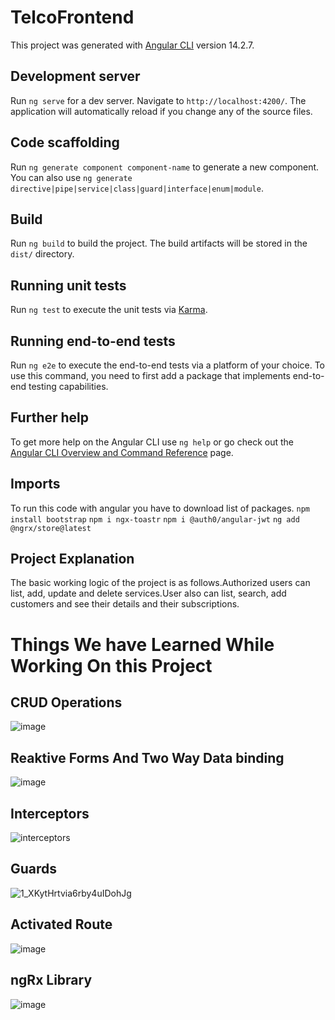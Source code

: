 # TelcoFrontend

This project was generated with [Angular CLI](https://github.com/angular/angular-cli) version 14.2.7.

## Development server

Run `ng serve` for a dev server. Navigate to `http://localhost:4200/`. The application will automatically reload if you change any of the source files.

## Code scaffolding

Run `ng generate component component-name` to generate a new component. You can also use `ng generate directive|pipe|service|class|guard|interface|enum|module`.

## Build

Run `ng build` to build the project. The build artifacts will be stored in the `dist/` directory.

## Running unit tests

Run `ng test` to execute the unit tests via [Karma](https://karma-runner.github.io).

## Running end-to-end tests

Run `ng e2e` to execute the end-to-end tests via a platform of your choice. To use this command, you need to first add a package that implements end-to-end testing capabilities.

## Further help

To get more help on the Angular CLI use `ng help` or go check out the [Angular CLI Overview and Command Reference](https://angular.io/cli) page.

## Imports

To run this code with angular you have to download list of packages.
`npm install bootstrap`
`npm i ngx-toastr`
`npm i @auth0/angular-jwt`
`ng add @ngrx/store@latest`

## Project Explanation

The basic working logic of the project is as follows.Authorized users can list, add, update and delete services.User also can list, search, add customers and see their details and their subscriptions.

# Things We have Learned While Working On this Project

## CRUD Operations

![image](https://user-images.githubusercontent.com/83363986/201492218-01f67aca-fed2-4b43-896e-984bbcecdee4.png)

## Reaktive Forms And Two Way Data binding

![image](https://user-images.githubusercontent.com/83363986/201492279-049b05f0-80b1-4706-9648-8d782f2d43da.png)

## Interceptors

![interceptors](https://user-images.githubusercontent.com/83363986/201492301-4c744a92-5a8d-4a2c-8d85-ba0a1482b57a.png)

## Guards

![1_XKytHrtvia6rby4uIDohJg](https://user-images.githubusercontent.com/83363986/201492338-d0c4188e-f062-4b78-99fd-7f4e685064e0.png)

## Activated Route

![image](https://user-images.githubusercontent.com/83363986/201492373-7f7ead7e-7032-48b0-80a8-bba939f91442.png)

## ngRx Library

![image](https://user-images.githubusercontent.com/83363986/201492393-ef36c7aa-dd9f-4af9-b302-1a6fc7f9f352.png)






